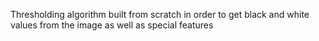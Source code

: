 Thresholding algorithm built from scratch in order to get black and white values from the image as well as special features
